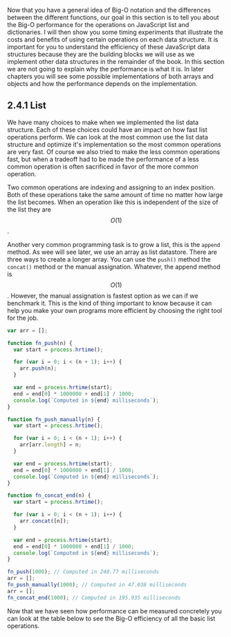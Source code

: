Now that you have a general idea of Big-O notation and the differences between the different functions, our goal in this section is to tell you about the Big-O performance for the operations on JavaScript list and dictionaries. I will then show you some timing experiments that illustrate the costs and benefits of using certain operations on each data structure. It is important for you to understand the efficiency of these JavaScript data structures because they are the building blocks we will use as we implement other data structures in the remainder of the book. In this section we are not going to explain why the performance is what it is. In later chapters you will see some possible implementations of both arrays and objects and how the performance depends on the implementation.

## 2.4.1 List

We have many choices to make when we implemented the list data structure. Each of these choices could have an impact on how fast list operations perform. We can look at the most common use the list data structure and optimize it's implementation so the most common operations are very fast. Of course we also tried to make the less common operations fast, but when a tradeoff had to be made the performance of a less common operation is often sacrificed in favor of the more common operation.

Two common operations are indexing and assigning to an index position. Both of these operations take the same amount of time no matter how large the list becomes. When an operation like this is independent of the size of the list they are $$O(1)$$.

Another very common programming task is to grow a list, this is the `append` method. As wee will see later, we use an array as list datastore. There are three ways to create a longer array. You can use the `push()` method the `concat()` method or the manual assignation. Whatever, the append method is $$O(1)$$. However, the manual assignation is fastest option as we can if we benchmark it. This is the kind of thing important to know because it can help you make your own programs more efficient by choosing the right tool for the job.

```js
var arr = [];

function fn_push(n) {
  var start = process.hrtime();

  for (var i = 0; i < (n + 1); i++) {
    arr.push(n);
  }

  var end = process.hrtime(start);
  end = end[0] * 1000000 + end[1] / 1000;
  console.log(`Computed in ${end} milliseconds`);
}

function fn_push_manually(n) {
  var start = process.hrtime();

  for (var i = 0; i < (n + 1); i++) {
    arr[arr.length] = n;
  }

  var end = process.hrtime(start);
  end = end[0] * 1000000 + end[1] / 1000;
  console.log(`Computed in ${end} milliseconds`);
}

function fn_concat_end(n) {
  var start = process.hrtime();

  for (var i = 0; i < (n + 1); i++) {
    arr.concat([n]);
  }

  var end = process.hrtime(start);
  end = end[0] * 1000000 + end[1] / 1000;
  console.log(`Computed in ${end} milliseconds`);
}

fn_push(1000); // Computed in 240.77 milliseconds
arr = [];
fn_push_manually(1000); // Computed in 47.038 milliseconds
arr = [];
fn_concat_end(1000); // Computed in 195.935 milliseconds
```

Now that we have seen how performance can be measured concretely you can look at the table below to see the Big-O efficiency of all the basic list operations.

